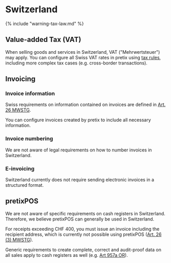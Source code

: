 # Switzerland

{% include "warning-tax-law.md" %}

## Value-added Tax (VAT)

When selling goods and services in Switzerland, VAT ("Mehrwertsteuer") may apply.
You can configure all Swiss VAT rates in pretix using [tax rules](../../guides/taxes.md), including more complex tax cases (e.g. cross-border transactions).

## Invoicing

### Invoice information

Swiss requirements on information contained on invoices are defined in [Art. 26 MWSTG](https://www.fedlex.admin.ch/eli/cc/2009/615/de#art_26).

You can configure invoices created by pretix to include all necessary information.

### Invoice numbering

We are not aware of legal requirements on how to number invoices in Switzerland.

### E-invoicing

Switzerland currently does not require sending electronic invoices in a structured format.

## pretixPOS

We are not aware of specific requirements on cash registers in Switzerland.
Therefore, we believe pretixPOS can generally be used in Switzerland.

For receipts exceeding CHF 400, you must issue an invoice including the recipient address, which is currently not possible using pretixPOS ([Art. 26 (3) MWSTG](https://www.fedlex.admin.ch/eli/cc/2009/615/de#art_26)).

Generic requirements to create complete, correct and audit-proof data on all sales apply to cash registers as well (e.g. [Art 957a OR](https://www.fedlex.admin.ch/eli/cc/27/317_321_377/de#part_4/tit_32/chap_1/lvl_A)).